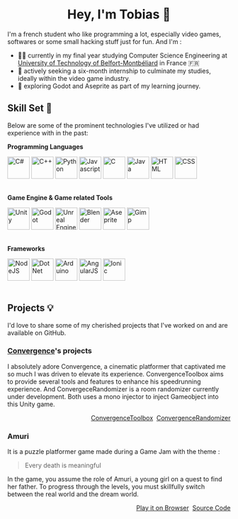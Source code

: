 <h1 align="center">Hey, I'm Tobias 👋</h1>

I'm a french student who like programming a lot, especially video games, softwares or some small hacking stuff just for fun. And I'm :
- 👨‍🎓 currently in my final year studying Computer Science Engineering at <a href="https://www.utbm.fr/">University of Technology of Belfort-Montbéliard</a> in France 🇫🇷
- 🚀 actively seeking a six-month internship to culminate my studies, ideally within the video game industry.
- 🌱 exploring Godot and Aseprite as part of  my learning journey.


<!--
**SkyMound/SkyMound** is a ✨ _special_ ✨ repository because its `README.md` (this file) appears on your GitHub profile.

Here are some ideas to get you started:

- 🔭 I’m currently working on ...
- 🌱 I’m currently learning ...
- 👯 I’m looking to collaborate on ...
- 🤔 I’m looking for help with ...
- 💬 Ask me about ...
- 📫 How to reach me: ...
- 😄 Pronouns: ...
- ⚡ Fun fact: ...
-->

## Skill Set 💪

Below are some of the prominent technologies I've utilized or had experience with in the past:

**Programming Languages**

<div>
 <img title="C#" src="https://cdn.jsdelivr.net/gh/devicons/devicon/icons/csharp/csharp-original.svg" width="50px"/>
 <img title="C++" src="https://cdn.jsdelivr.net/gh/devicons/devicon/icons/cplusplus/cplusplus-original.svg" width="50px"/>
 <img title="Python" src="https://cdn.jsdelivr.net/gh/devicons/devicon/icons/python/python-original.svg" width="50px"/>
 <img title="Javascript" src="https://cdn.jsdelivr.net/gh/devicons/devicon/icons/javascript/javascript-original.svg" width="50px"/>
 <img title="C" src="https://cdn.jsdelivr.net/gh/devicons/devicon/icons/c/c-original.svg" width="50px"/>
 <img title="Java" src="https://cdn.jsdelivr.net/gh/devicons/devicon/icons/java/java-original.svg" width="50px"/>
 <img title="HTML" src="https://cdn.jsdelivr.net/gh/devicons/devicon/icons/html5/html5-original.svg" width="50px"/>
 <img title="CSS" src="https://cdn.jsdelivr.net/gh/devicons/devicon/icons/css3/css3-original.svg" width="50px" />
</div>
&nbsp

**Game Engine & Game related Tools**
<div>
 <img src="https://cdn.jsdelivr.net/gh/devicons/devicon/icons/unity/unity-original.svg" width="50px" title="Unity"/>
 <img src="https://cdn.jsdelivr.net/gh/devicons/devicon/icons/godot/godot-original.svg" width="50px" title="Godot"/>
 <img src="https://cdn.jsdelivr.net/gh/devicons/devicon/icons/unrealengine/unrealengine-original.svg" width="50px" title="Unreal Engine"/>
 <img src="https://cdn.jsdelivr.net/gh/devicons/devicon/icons/blender/blender-original.svg" width="50px" title="Blender"/>
 <img alt="Aseprite" title="Aseprite" width="50px" src="https://raw.githubusercontent.com/aseprite/aseprite/main/data/icons/ase64.png">
 <img alt="Gimp" title="Gimp" width="50px" src="https://cdn.jsdelivr.net/gh/devicons/devicon/icons/gimp/gimp-original.svg" />
</div>
&nbsp

**Frameworks**

<div>
 <img src="https://cdn.jsdelivr.net/gh/devicons/devicon/icons/nodejs/nodejs-original.svg" width="50px" title="NodeJS"/>
 <img src="https://cdn.jsdelivr.net/gh/devicons/devicon/icons/dotnetcore/dotnetcore-original.svg" width="50px" title="DotNet"/>
 <img src="https://cdn.jsdelivr.net/gh/devicons/devicon/icons/arduino/arduino-original.svg" width="50px" title="Arduino"/>
 <img src="https://cdn.jsdelivr.net/gh/devicons/devicon/icons/angularjs/angularjs-original.svg" width="50px" title="AngularJS"/>
 <img src="https://cdn.jsdelivr.net/gh/devicons/devicon/icons/ionic/ionic-original.svg" width="50px" title="Ionic"/>
</div>
&nbsp

## Projects 💡

I'd love to share some of my cherished projects that I've worked on and are available on GitHub.

### <a href="https://convrgencegame.com">Convergence</a>'s projects

I absolutely adore Convergence, a cinematic platformer that captivated me so much I was driven to elevate its experience. ConvergenceToolbox aims to provide several tools and features to enhance his speedrunning experience. And ConvergeceRandomizer is a room randomizer currently under development. Both uses a mono injector to inject Gameobject into this Unity game.

<p align="right">
 <a href="https://github.com/SkyMound/ConvergenceToolbox">ConvergenceToolbox</a>&nbsp;
 <a href="https://github.com/SkyMound/ConvergenceRandomizer">ConvergenceRandomizer</a>
</p>

### Amuri 

It is a puzzle platformer game made during a Game Jam with the theme :
>Every death is meaningful

In the game, you assume the role of Amuri, a young girl on a quest to find her father. To progress through the levels, you must skillfully switch between the real world and the dream world.

<p align="right">
 <a href="https://skymound.github.io/Amuri/">Play it on Browser</a>&nbsp;
 <a href="https://github.com/SkyMound/Amuri">Source Code</a>
</p>
